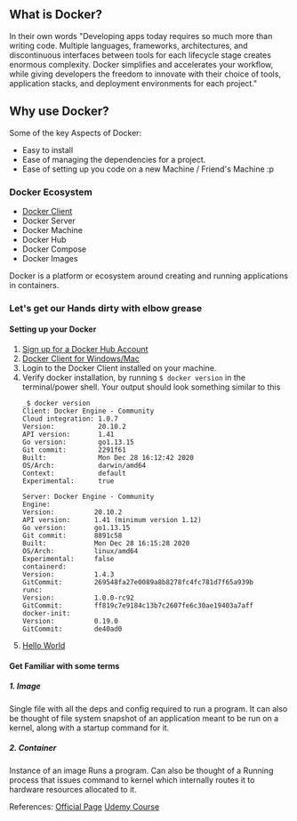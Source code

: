## What is Docker?

In their own words "Developing apps today requires so much more than writing code. Multiple languages, frameworks, architectures, and discontinuous interfaces between tools for each lifecycle stage creates enormous complexity. Docker simplifies and accelerates your workflow, while giving developers the freedom to innovate with their choice of tools, application stacks, and deployment environments for each project."

## Why use Docker?

Some of the key Aspects of Docker:
- Easy to install
- Ease of managing the dependencies for a project.
- Ease of setting up you code on a new Machine / Friend's Machine :p

### Docker Ecosystem

- [Docker Client](https://docs.docker.com/get-started/overview/#:~:text=Docker%20uses%20a%20client%2Dserver,to%20a%20remote%20Docker%20daemon.)
- Docker Server
- Docker Machine
- Docker Hub
- Docker Compose
- Docker Images

Docker is a platform or ecosystem around creating and running applications in containers.

### Let's get our Hands dirty with elbow grease

#### Setting up your Docker
1. [Sign up for a Docker Hub Account](https://hub.docker.com/)
2. [Docker Client for Windows/Mac](https://www.docker.com/products/docker-desktop)
3. Login to the Docker Client installed on your machine.
4. Verify docker installation, by running `$ docker version` in the terminal/power shell. Your output should look something similar to this 
    ```
    _$ docker version
    Client: Docker Engine - Community
    Cloud integration: 1.0.7
    Version:           20.10.2
    API version:       1.41
    Go version:        go1.13.15
    Git commit:        2291f61
    Built:             Mon Dec 28 16:12:42 2020
    OS/Arch:           darwin/amd64
    Context:           default
    Experimental:      true
    
    Server: Docker Engine - Community
    Engine:
    Version:          20.10.2
    API version:      1.41 (minimum version 1.12)
    Go version:       go1.13.15
    Git commit:       8891c58
    Built:            Mon Dec 28 16:15:28 2020
    OS/Arch:          linux/amd64
    Experimental:     false
    containerd:
    Version:          1.4.3
    GitCommit:        269548fa27e0089a8b8278fc4fc781d7f65a939b
    runc:
    Version:          1.0.0-rc92
    GitCommit:        ff819c7e9184c13b7c2607fe6c30ae19403a7aff
    docker-init:
    Version:          0.19.0
    GitCommit:        de40ad0
    ```
5. [Hello World](first.html)

#### Get Familiar with some terms

##### 1. Image 
Single file with all the deps and config required to run a program. It can also be thought of file system snapshot of an application meant to be run on a kernel, along with a startup command for it.

##### 2. Container
Instance of an image Runs a program. Can also be thought of a Running process that issues command to kernel which internally routes it to hardware resources allocated to it.



References: [Official Page](https://www.docker.com/why-docker) [Udemy Course](https://www.udemy.com/course/docker-and-kubernetes-the-complete-guide/)